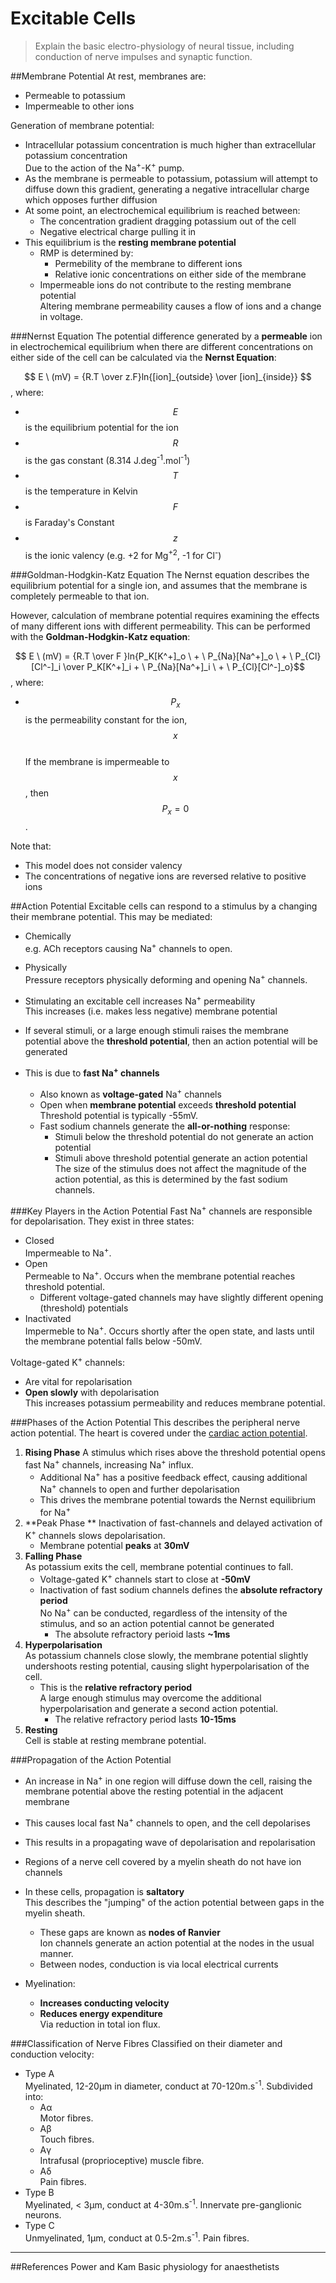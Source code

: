 # Excitable Cells
> Explain the basic electro-physiology of neural tissue, including conduction              of nerve impulses and synaptic function.

##Membrane Potential
At rest, membranes are:
* Permeable to potassium
* Impermeable to other ions

Generation of membrane potential:
* Intracellular potassium concentration is much higher than extracellular potassium concentration  
Due to the action of the Na<sup>+</sup>-K<sup>+</sup> pump.
* As the membrane is permeable to potassium, potassium will attempt to diffuse down this gradient, generating a negative intracellular charge which opposes further diffusion
* At some point, an electrochemical equilibrium is reached between:
    * The concentration gradient dragging potassium out of the cell
    * Negative electrical charge pulling it in
* This equilibrium is the **resting membrane potential**  
    * RMP is determined by:
        * Permebility of the membrane to different ions
        * Relative ionic concentrations on either side of the membrane
    * Impermeable ions do not contribute to the resting membrane potential  
    Altering membrane permeability causes a flow of ions and a change in voltage.


###Nernst Equation
The potential difference generated by a **permeable** ion in electrochemical equilibrium when there are different concentrations on either side of the cell can be calculated via the **Nernst Equation**:

$$ E \ (mV) = {R.T \over z.F}ln{[ion]_{outside} \over [ion]_{inside}} $$, where:
* $$E$$ is the equilibrium potential for the ion
* $$R$$ is the gas constant (8.314 J.deg<sup>-1</sup>.mol<sup>-1</sup>)
* $$T$$ is the temperature in Kelvin
* $$F$$ is Faraday's Constant
* $$z$$ is the ionic valency (e.g. +2 for Mg<sup>+2</sup>, -1 for Cl<sup>-</sup>)

###Goldman-Hodgkin-Katz Equation
The Nernst equation describes the equilibrium potential for a single ion, and assumes that the membrane is completely permeable to that ion.

However, calculation of membrane potential requires examining the effects of many different ions with different permeability. This can be performed with the **Goldman-Hodgkin-Katz equation**:

$$ E \ (mV) = {R.T \over F }ln{P_K[K^+]_o \ + \ P_{Na}[Na^+]_o \ + \ P_{Cl}[Cl^-]_i \over P_K[K^+]_i + \ P_{Na}[Na^+]_i \ + \ P_{Cl}[Cl^-]_o}$$, where:
* $$P_x$$ is the permeability constant for the ion, $$x$$  
If the membrane is impermeable to $$x$$, then $$P_x = 0 $$.

Note that:
* This model does not consider valency
* The concentrations of negative ions are reversed relative to positive ions

##Action Potential
Excitable cells can respond to a stimulus by a changing their membrane potential. This may be mediated:
* Chemically  
e.g. ACh receptors causing Na<sup>+</sup> channels to open.
* Physically  
Pressure receptors physically deforming and opening Na<sup>+</sup> channels.


* Stimulating an excitable cell increases Na<sup>+</sup> permeability  
This increases (i.e. makes less negative) membrane potential
* If several stimuli, or a large enough stimuli raises the membrane potential above the **threshold potential**, then an action potential will be generated
* This is due to **fast Na<sup>+</sup> channels**
    * Also known as **voltage-gated** Na<sup>+</sup> channels  
    * Open when **membrane potential** exceeds **threshold potential**  
    Threshold potential is typically -55mV.
    * Fast sodium channels generate the **all-or-nothing** response:
        * Stimuli below the threshold potential do not generate an action potential
        * Stimuli above threshold potential generate an action potential  
        The size of the stimulus does not affect the magnitude of the action potential, as this is determined by the fast sodium channels.

###Key Players in the Action Potential
Fast Na<sup>+</sup> channels are responsible for depolarisation. They exist in three states:
* Closed  
Impermeable to Na<sup>+</sup>.
* Open  
Permeable to Na<sup>+</sup>. Occurs when the membrane potential reaches threshold potential.
    * Different voltage-gated channels may have slightly different opening (threshold) potentials  
* Inactivated  
Impermeble to Na<sup>+</sup>. Occurs shortly after the open state, and lasts until the membrane potential falls below -50mV.

Voltage-gated K<sup>+</sup> channels:
* Are vital for repolarisation
* **Open slowly** with depolarisation  
This increases potassium permeability and reduces membrane potential.

###Phases of the Action Potential
This describes the peripheral nerve action potential. The heart is covered under the [cardiac action potential](cardiac_action_potential.md).
1. **Rising Phase** 
A stimulus which rises above the threshold potential opens fast Na<sup>+</sup> channels, increasing Na<sup>+</sup> influx.
    * Additional Na<sup>+</sup> has a positive feedback effect, causing additional Na<sup>+</sup> channels to open and further depolarisation
    * This drives the membrane potential towards the Nernst equilibrium for Na<sup>+</sup>
2. **Peak Phase ** 
Inactivation of fast-channels and delayed activation of K<sup>+</sup> channels slows depolarisation.
    * Membrane potential **peaks** at **30mV**
3. **Falling Phase**  
As potassium exits the cell, membrane potential continues to fall.
    * Voltage-gated K<sup>+</sup> channels start to close at **-50mV**
    * Inactivation of fast sodium channels defines the **absolute refractory period**  
    No Na<sup>+</sup> can be conducted, regardless of the intensity of the stimulus, and so an action potential cannot be generated
        * The absolute refractory perioid lasts **~1ms**
4. **Hyperpolarisation**  
As potassium channels close slowly, the membrane potential slightly undershoots resting potential, causing slight hyperpolarisation of the cell.
    * This is the **relative refractory period**  
    A large enough stimulus may overcome the additional hyperpolarisation and generate a second action potential.
        * The relative refractory period lasts **10-15ms**
5. **Resting**  
Cell is stable at resting membrane potential.


###Propagation of the Action Potential
* An increase in Na<sup>+</sup> in one region will diffuse down the cell, raising the membrane potential above the resting potential in the adjacent membrane
* This causes local fast Na<sup>+</sup> channels to open, and the cell depolarises
* This results in a propagating wave of depolarisation and repolarisation


* Regions of a nerve cell covered by a myelin sheath do not have ion channels
* In these cells, propagation is **saltatory**  
This describes the "jumping" of the action potential between gaps in the myelin sheath.
    * These gaps are known as **nodes of Ranvier**  
    Ion channels generate an action potential at the nodes in the usual manner.
    * Between nodes, conduction is via local electrical currents 
* Myelination:
    * **Increases conducting velocity**
    * **Reduces energy expenditure**  
    Via reduction in total ion flux.

###Classification of Nerve Fibres
Classified on their diameter and conduction velocity:
* Type A  
Myelinated, 12-20μm in diameter, conduct at 70-120m.s<sup>-1</sup>. Subdivided into:
    * Aα  
    Motor fibres.
    * Aβ  
    Touch fibres.
    * Aγ  
    Intrafusal (proprioceptive) muscle fibre.
    * Aδ  
    Pain fibres.
* Type B  
Myelinated, < 3μm, conduct at 4-30m.s<sup>-1</sup>. Innervate pre-ganglionic neurons.
* Type C  
Unmyelinated, 1μm, conduct at 0.5-2m.s<sup>-1</sup>. Pain fibres. 

---
##References
Power and Kam
Basic physiology for anaesthetists

